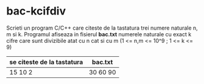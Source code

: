 # bac-kcifdiv
Scrieti un program C/C++ care citeste de la tastatura trei numere naturale n, m si k. Programul afiseaza in fisierul **bac.txt** numerele naturale cu exact k cifre care sunt divizibile atat cu n cat si cu m (1 <= n,m <= 10^9 ; 1 <= k <= 9)

| se citeste de la tastatura | bac.txt  |
|----------------------------|----------|
| 15 10 2                    | 30 60 90 |
